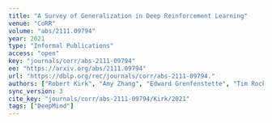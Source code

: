 ```yaml
---
title: "A Survey of Generalization in Deep Reinforcement Learning"
venue: "CoRR"
volume: "abs/2111.09794"
year: 2021
type: "Informal Publications"
access: "open"
key: "journals/corr/abs-2111-09794"
ee: "https://arxiv.org/abs/2111.09794"
url: "https://dblp.org/rec/journals/corr/abs-2111-09794."
authors: ["Robert Kirk", "Amy Zhang", "Edward Grenfenstette", "Tim Rockt\u00e4schel"]
sync_version: 3
cite_key: "journals/corr/abs-2111-09794/Kirk/2021"
tags: ["DeepMind"]
---
```


